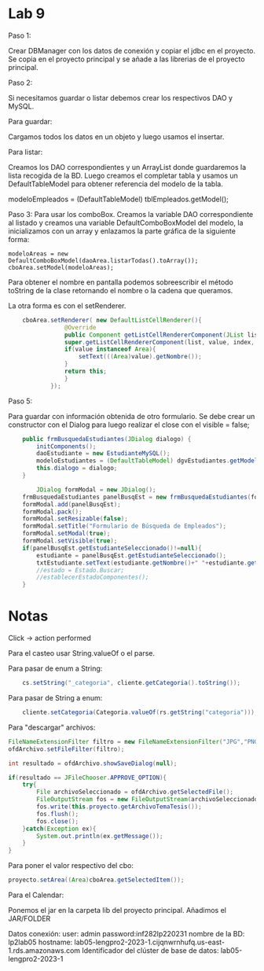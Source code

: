 # Lab 9

Paso 1:

Crear DBManager con los datos de conexión y copiar el jdbc en el proyecto.
Se copia en el proyecto principal y se añade a las librerias de el proyecto principal.

Paso 2:

Si necesitamos guardar o listar debemos crear los respectivos DAO y MySQL.

Para guardar:

Cargamos todos los datos en un objeto y luego usamos el insertar.

Para listar:

Creamos los DAO correspondientes y un ArrayList donde guardaremos la lista recogida de la BD. Luego creamos el completar tabla y usamos un DefaultTableModel para obtener referencia del modelo de la tabla.

modeloEmpleados = (DefaultTableModel) tblEmpleados.getModel();

Paso 3:
Para usar los comboBox.
Creamos la variable DAO correspondiente al listado y creamos una variable DefaultComboBoxModel del modelo, la inicializamos con un array y enlazamos la parte gráfica de la siguiente forma:

    modeloAreas = new DefaultComboBoxModel(daoArea.listarTodas().toArray());
    cboArea.setModel(modeloAreas);

Para obtener el nombre en pantalla podemos sobreescribir el método toString de la clase retornando el nombre o la cadena que queramos.

La otra forma es con el setRenderer.
``` java
    cboArea.setRenderer( new DefaultListCellRenderer(){
                @Override
                public Component getListCellRendererComponent(JList list, Object value, int index, boolean isSelected, boolean cellHasFocus){
                super.getListCellRendererComponent(list, value, index, isSelected, cellHasFocus);
                if(value instanceof Area){
                    setText(((Area)value).getNombre());
                }
                return this;
                }
            });
```
Paso 5: 

Para guardar con información obtenida de otro formulario.
Se debe crear un constructor con el Dialog para luego realizar el close con el visible = false;
``` java
    public frmBusquedaEstudiantes(JDialog dialogo) {
        initComponents();
        daoEstudiante = new EstudianteMySQL();
        modeloEstudiantes = (DefaultTableModel) dgvEstudiantes.getModel();
        this.dialogo = dialogo;
    }

        JDialog formModal = new JDialog();
    frmBusquedaEstudiantes panelBusqEst = new frmBusquedaEstudiantes(formModal);
    formModal.add(panelBusqEst);
    formModal.pack();
    formModal.setResizable(false);
    formModal.setTitle("Formulario de Búsqueda de Empleados");
    formModal.setModal(true);
    formModal.setVisible(true);
    if(panelBusqEst.getEstudianteSeleccionado()!=null){
        estudiante = panelBusqEst.getEstudianteSeleccionado();
        txtEstudiante.setText(estudiante.getNombre()+" "+estudiante.getApellidoPaterno());
        //estado = Estado.Buscar;
        //establecerEstadoComponentes();
    }
```
# Notas
Click -> action performed

Para el casteo usar String.valueOf o el parse.

Para pasar de enum a String: 
``` java
    cs.setString("_categoria", cliente.getCategoria().toString());
```

Para pasar de String a enum:
``` java
    cliente.setCategoria(Categoria.valueOf(rs.getString("categoria")));
```
Para "descargar" archivos:

``` java
FileNameExtensionFilter filtro = new FileNameExtensionFilter("JPG","PNG","jpg","png");
ofdArchivo.setFileFilter(filtro);

int resultado = ofdArchivo.showSaveDialog(null);

if(resultado == JFileChooser.APPROVE_OPTION){
    try{
        File archivoSeleccionado = ofdArchivo.getSelectedFile();
        FileOutputStream fos = new FileOutputStream(archivoSeleccionado);
        fos.write(this.proyecto.getArchivoTemaTesis());
        fos.flush();
        fos.close();
    }catch(Exception ex){
        System.out.println(ex.getMessage());
    }
}

```

Para poner el valor respectivo del cbo:

``` java
proyecto.setArea((Area)cboArea.getSelectedItem());
```

Para el Calendar:

Ponemos el jar en la carpeta lib del proyecto principal.
Añadimos el JAR/FOLDER



Datos conexión:
user: admin
password:inf282lp220231
nombre de la BD: lp2lab05
hostname: lab05-lengpro2-2023-1.cijqnwrnhufq.us-east-1.rds.amazonaws.com
Identificador del clúster de base de datos: lab05-lengpro2-2023-1